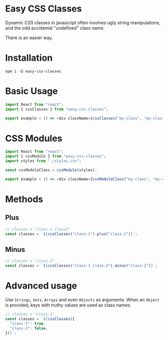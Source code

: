 # Easy CSS Classes

Dynamic CSS classes in javascript often involves ugly string manipulations, and the odd accidental "undefined" class name.

There is an easier way.

# Installation

```shell
npm i -D easy-css-classes
```

# Basic Usage

```javascript
import React from "react";
import { cssClasses } from "easy-css-classes";

export example = () => <div className={cssClasses("my-class", "my-class-2")}>
```

# CSS Modules

```javascript
import React from "react";
import { cssModule } from "easy-css-classes";
import styles from "./styles.css";

const cssModuleClass = cssModule(styles);

export example = () => <div className={cssModuleClass("my-class", "my-class-2")}>
```

# Methods

## Plus

```javascript
// classes = "class-1 class2"
const classes = `${cssClasses("class-1").plus("class-2")}`;
```

## Minus

```javascript
// classes = "class-1"
const classes = `${cssClasses("class-1 class-2").minus("class-2")}`;
```

# Advanced usage

Use `Strings`, `Sets`, `Arrays` and even `Objects` as arguments. When an `Object` is provided, keys with truthy values are used as class names.

```javascript
// classes = "class-1"
const classes = `${cssClasses({
  "class-1": true,
  "class-2": false,
})}`;
```
